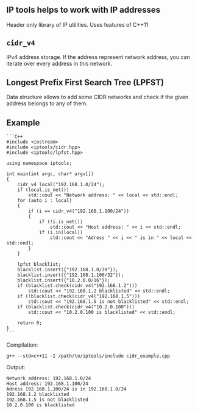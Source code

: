 IP tools helps to work with IP addresses
----------------------------------------

Header only library of IP utilities. Uses features of C++11

## `cidr_v4`

IPv4 address storage. If the address represent network address, you can
iterate over every address in this network.

## Longest Prefix First Search Tree (LPFST)

Data structure allows to add some CIDR networks and check if the given
address belongs to any of them.

## Example

	```C++
	#include <iostream>
	#include <iptools/cidr.hpp>
	#include <iptools/lpfst.hpp>
	
	using namespace iptools;
	
	int main(int argc, char* argv[])
	{
		cidr_v4 local("192.168.1.0/24");
		if (local.is_net())
			std::cout << "Network address: " << local << std::endl;
		for (auto i : local)
		{
			if (i == cidr_v4("192.168.1.100/24"))
			{
				if (!i.is_net())
					std::cout << "Host address: " << i << std::endl;
				if (i.in(local))
					std::cout << "Adress " << i << " is in " << local << std::endl;
			}
		}
	
		lpfst blacklist;
		blacklist.insert({"192.168.1.0/30"});
		blacklist.insert({"192.168.1.100/32"});
		blacklist.insert({"10.2.0.0/16"});
		if (blacklist.check(cidr_v4("192.168.1.2")))
			std::cout << "192.168.1.2 blacklisted" << std::endl;
		if (!blacklist.check(cidr_v4("192.168.1.5")))
			std::cout << "192.168.1.5 is not blacklisted" << std::endl;
		if (blacklist.check(cidr_v4("10.2.0.100")))
			std::cout << "10.2.0.100 is blacklisted" << std::endl;
	
		return 0;
	}
	```

Compilation:
	
	g++ --std=c++11 -I /path/to/iptools/include cidr_example.cpp

Output:

	Network address: 192.168.1.0/24
	Host address: 192.168.1.100/24
	Adress 192.168.1.100/24 is in 192.168.1.0/24
	192.168.1.2 blacklisted
	192.168.1.5 is not blacklisted
	10.2.0.100 is blacklisted


